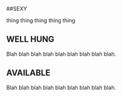 ##SEXY

thing thing thing thing thing 


## WELL HUNG

Blah blah blah blah blah blah blah blah blah.

## AVAILABLE

Blah blah blah blah blah blah blah blah blah.
